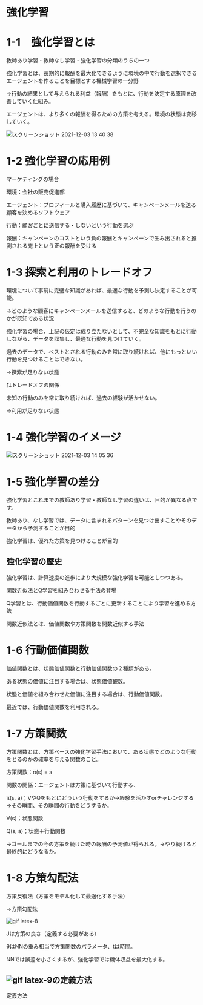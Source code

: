 # 強化学習

# 1-1　強化学習とは

教師あり学習・教師なし学習・強化学習の分類のうちの一つ

強化学習とは、長期的に報酬を最大化できるように環境の中で行動を選択できるエージェントを作ることを目標とする機械学習の一分野

→行動の結果として与えられる利益（報酬）をもとに、行動を決定する原理を改善していく仕組み。

エージェントは、より多くの報酬を得るための方策を考える。環境の状態は変移していく。

![スクリーンショット 2021-12-03 13 40 38](https://user-images.githubusercontent.com/85814165/144546362-97afea16-2e32-4da8-9d94-d96d6056d734.png)


# 1-2 強化学習の応用例

マーケティングの場合

環境：会社の販売促進部

エージェント：プロフィールと購入履歴に基づいて、キャンペーンメールを送る顧客を決めるソフトウェア

行動：顧客ごとに送信する・しないという行動を選ぶ

報酬：キャンペーンのコストという負の報酬とキャンペーンで生み出されると推測される売上という正の報酬を受ける
 
# 1-3 探索と利用のトレードオフ

環境について事前に完璧な知識があれば、最適な行動を予測し決定することが可能。
  
→どのような顧客にキャンペーンメールを送信すると、どのような行動を行うのかが既知である状況

強化学習の場合、上記の仮定は成り立たないとして、不完全な知識をもとに行動しながら、データを収集し、最適な行動を見つけていく。

過去のデータで、ベストとされる行動のみを常に取り続ければ、他にもっといい行動を見つけることはできない。

→探索が足りない状態

⇅トレードオフの関係

未知の行動のみを常に取り続ければ、過去の経験が活かせない。

→利用が足りない状態

# 1-4 強化学習のイメージ

![スクリーンショット 2021-12-03 14 05 36](https://user-images.githubusercontent.com/85814165/144548480-db1913e9-a9eb-49f9-95f5-ba5d79c37674.png)

# 1-5 強化学習の差分

強化学習とこれまでの教師あり学習・教師なし学習の違いは、目的が異なる点です。

教師あり、なし学習では、データに含まれるパターンを見つけ出すことやそのデータから予測することが目的

強化学習は、優れた方策を見つけることが目的

## 強化学習の歴史

強化学習は、計算速度の進歩により大規模な強化学習を可能としつつある。

関数近似法とQ学習を組み合わせる手法の登場

Q学習とは、行動価値関数を行動するごとに更新することにより学習を進める方法

関数近似法とは、価値関数や方策関数を関数近似する手法

# 1-6 行動価値関数

価値関数とは、状態価値関数と行動価値関数の２種類がある。

ある状態の価値に注目する場合は、状態価値観数。

状態と価値を組み合わせた価値に注目する場合は、行動価値関数。

最近では、行動価値関数を利用される。

# 1-7 方策関数

方策関数とは、方策ベースの強化学習手法において、ある状態でどのような行動をとるのかの確率を与える関数のこと。

方策関数：π(s) = a

関数の関係：エージェントは方策に基づいて行動する、

π(s, a)；VやQをもとにどういう行動をするか→経験を活かすorチャレンジする→その瞬間、その瞬間の行動をどうするか。

V(s)；状態関数

Q(s, a)；状態＋行動関数

→ゴールまでの今の方策を続けた時の報酬の予測値が得られる。→やり続けると最終的にどうなるか。

# 1-8 方策勾配法

方策反復法（方策をモデル化して最適化する手法）

→方策勾配法

![gif latex-8](https://user-images.githubusercontent.com/85814165/144551653-607a6d02-43fc-4c4a-984d-a321fda39c73.gif)

Jは方策の良さ（定義する必要がある）

θはNNの重み相当で方策関数のパラメータ、tは時間。

NNでは誤差を小さくするが、強化学習では機体収益を最大化する。


## ![gif latex-9](https://user-images.githubusercontent.com/85814165/144552336-2bc32784-5931-4eb6-973b-6bf9f45fe375.gif)の定義方法

定義方法


